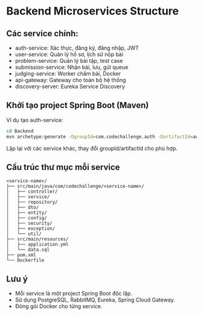 # Backend Microservices Structure

## Các service chính:
- auth-service: Xác thực, đăng ký, đăng nhập, JWT
- user-service: Quản lý hồ sơ, lịch sử nộp bài
- problem-service: Quản lý bài tập, test case
- submission-service: Nhận bài, lưu, gửi queue
- judging-service: Worker chấm bài, Docker
- api-gateway: Gateway cho toàn bộ hệ thống
- discovery-server: Eureka Service Discovery

## Khởi tạo project Spring Boot (Maven)

Ví dụ tạo auth-service:
```bash
cd Backend
mvn archetype:generate -DgroupId=com.codechallenge.auth -DartifactId=auth-service -DarchetypeArtifactId=maven-archetype-quickstart -DinteractiveMode=false
```

Lặp lại với các service khác, thay đổi groupId/artifactId cho phù hợp.

## Cấu trúc thư mục mỗi service
```
<service-name>/
├── src/main/java/com/codechallenge/<service-name>/
│   ├── controller/
│   ├── service/
│   ├── repository/
│   ├── dto/
│   ├── entity/
│   ├── config/
│   ├── security/
│   ├── exception/
│   └── util/
├── src/main/resources/
│   ├── application.yml
│   └── data.sql
├── pom.xml
└── Dockerfile
```

## Lưu ý
- Mỗi service là một project Spring Boot độc lập.
- Sử dụng PostgreSQL, RabbitMQ, Eureka, Spring Cloud Gateway.
- Đóng gói Docker cho từng service. 